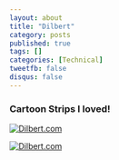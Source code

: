 ```yaml
---
layout: about
title: "Dilbert"
category: posts
published: true
tags: []
categories: [Technical]
tweetfb: false
disqus: false
---
```


### Cartoon Strips I loved!

<a href="http://dilbert.com/strips/comic/2007-11-26/" title="Dilbert.com"><img src="http://dilbert.com/strips/comic/2007-11-26" border="0" alt="Dilbert.com" /></a>

<a href="http://dilbert.com/strips/comic/2005-11-16/" title="Dilbert.com"><img src="http://dilbert.com/strips/comic/2005-11-16" border="0" alt="Dilbert.com" /></a>

